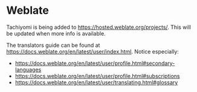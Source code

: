 # Weblate
Tachiyomi is being added to https://hosted.weblate.org/projects/. This will be updated when more info is available.

The translators guide can be found at https://docs.weblate.org/en/latest/user/index.html. Notice especially:
* https://docs.weblate.org/en/latest/user/profile.html#secondary-languages
* https://docs.weblate.org/en/latest/user/profile.html#subscriptions
* https://docs.weblate.org/en/latest/user/translating.html#glossary
